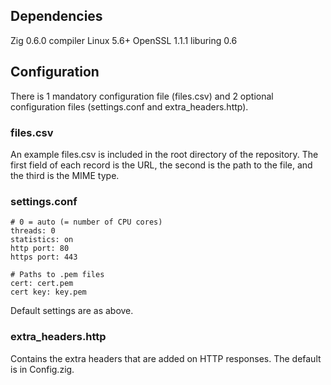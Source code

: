 
## Dependencies
Zig 0.6.0 compiler
Linux 5.6+
OpenSSL 1.1.1
liburing 0.6

## Configuration
There is 1 mandatory configuration file (files.csv) and 2 optional configuration files (settings.conf and extra_headers.http).

### files.csv
An example files.csv is included in the root directory of the repository.
The first field of each record is the URL, the second is the path to the file, and the third is the MIME type.

### settings.conf
```
# 0 = auto (= number of CPU cores)
threads: 0
statistics: on
http port: 80
https port: 443

# Paths to .pem files
cert: cert.pem
cert key: key.pem
```
Default settings are as above.

### extra_headers.http
Contains the extra headers that are added on HTTP responses.
The default is in Config.zig.